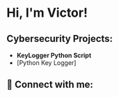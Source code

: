 <h1>Hi, I'm Victor!</h1>

<h2>Cybersecurity Projects:</h2>

- <b>KeyLogger Python Script</b>
 - [Python Key Logger]

<h2> 🤳 Connect with me:</h2>
